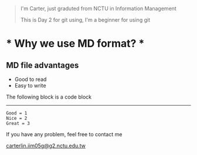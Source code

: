 > I'm Carter, just graduted from NCTU in Information Management
>
> This is Day 2 for git using, I'm a beginner for using git

 

# * Why we use MD format? * 
## MD file advantages
+ Good to read
+ Easy to write

The following block is a code block 
***
    Good = 1
    Nice = 2
    Great = 3

If you have any problem, feel free to contact me 

<carterlin.iim05g@g2.nctu.edu.tw>